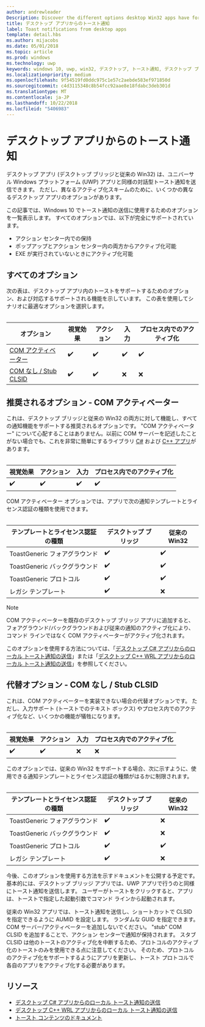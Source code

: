 ```yaml
---
author: andrewleader
Description: Discover the different options desktop Win32 apps have for sending toast notifications
title: デスクトップ アプリからのトースト通知
label: Toast notifications from desktop apps
template: detail.hbs
ms.author: mijacobs
ms.date: 05/01/2018
ms.topic: article
ms.prod: windows
ms.technology: uwp
keywords: windows 10, uwp, win32, デスクトップ, トースト通知, デスクトップ ブリッジ, トーストの送信のオプション, com サーバー, com アクティベーター, com, 偽の com, com なし, com なし, トーストの送信
ms.localizationpriority: medium
ms.openlocfilehash: 9f54519fd0ddc975c1e57c2aebde583ef971850d
ms.sourcegitcommit: c4d3115348c8b54fcc92aae8e18fdabc3deb301d
ms.translationtype: MT
ms.contentlocale: ja-JP
ms.lasthandoff: 10/22/2018
ms.locfileid: "5406983"
---
```

# <a name="toast-notifications-from-desktop-apps"></a>デスクトップ アプリからのトースト通知

デスクトップ アプリ (デスクトップ ブリッジと従来の Win32) は、ユニバーサル Windows プラットフォーム (UWP) アプリと同様の対話型トースト通知を送信できます。 ただし、異なるアクティブ化スキームのために、いくつかの異なるデスクトップ アプリのオプションがあります。

この記事では、Windows 10 でトースト通知の送信に使用するためのオプションを一覧表示します。 すべてのオプションでは、以下が完全にサポートされています。

* アクション センター内での保持
* ポップアップとアクション センター内の両方からアクティブ化可能
* EXE が実行されていないときにアクティブ化可能

## <a name="all-options"></a>すべてのオプション

次の表は、デスクトップ アプリ内のトーストをサポートするためのオプション、および対応するサポートされる機能を示しています。 この表を使用してシナリオに最適なオプションを選択します。<br/><br/>

| オプション | 視覚効果 | アクション | 入力 | プロセス内でのアクティブ化 |
| -- | -- | -- | -- | -- |
| [COM アクティベーター](#preferred-option---com-activator) | ✔️ | ✔️ | ✔️ | ✔️ |
| [COM なし / Stub CLSID](#alternative-option---no-com--stub-clsid) | ✔️ | ✔️ | ❌ | ❌ |


## <a name="preferred-option---com-activator"></a>推奨されるオプション - COM アクティベーター

これは、デスクトップ ブリッジと従来の Win32 の両方に対して機能し、すべての通知機能をサポートする推奨されるオプションです。 "COM アクティベーター" について心配することはありません。以前に COM サーバーを記述したことがない場合でも、これを非常に簡単にするライブラリ [C#](send-local-toast-desktop.md) および [C++ アプリ](send-local-toast-desktop-cpp-wrl.md)があります。<br/><br/>

| 視覚効果 | アクション | 入力 | プロセス内でのアクティブ化 |
| -- | -- | -- | -- |
| ✔️ | ✔️ | ✔️ | ✔️ |

COM アクティベーター オプションでは、アプリで次の通知テンプレートとライセンス認証の種類を使用できます。<br/><br/>

| テンプレートとライセンス認証の種類 | デスクトップ ブリッジ | 従来の Win32 |
| -- | -- | -- |
| ToastGeneric フォアグラウンド | ✔️ | ✔️ |
| ToastGeneric バックグラウンド | ✔️ | ✔️ |
| ToastGeneric プロトコル | ✔️ | ✔️ |
| レガシ テンプレート | ✔️ | ❌ |

> [!NOTE]
> COM アクティベーターを既存のデスクトップ ブリッジ アプリに追加すると、フォアグラウンド/バックグラウンドおよび従来の通知のアクティブ化により、コマンド ラインではなく COM アクティベーターがアクティブ化されます。

このオプションを使用する方法については、「[デスクトップ C# アプリからのローカル トースト通知の送信](send-local-toast-desktop.md)」または「[デスクトップ C++ WRL アプリからのローカル トースト通知の送信](send-local-toast-desktop-cpp-wrl.md)」を参照してください。


## <a name="alternative-option---no-com--stub-clsid"></a>代替オプション - COM なし / Stub CLSID

これは、COM アクティベーターを実装できない場合の代替オプションです。 ただし、入力サポート (トーストでのテキスト ボックス) やプロセス内でのアクティブ化など、いくつかの機能が犠牲になります。<br/><br/>

| 視覚効果 | アクション | 入力 | プロセス内でのアクティブ化 |
| -- | -- | -- | -- |
| ✔️ | ✔️ | ❌ | ❌ |

このオプションでは、従来の Win32 をサポートする場合、次に示すように、使用できる通知テンプレートとライセンス認証の種類がはるかに制限されます。<br/><br/>

| テンプレートとライセンス認証の種類 | デスクトップ ブリッジ | 従来の Win32 |
| -- | -- | -- |
| ToastGeneric フォアグラウンド | ✔️ | ❌ |
| ToastGeneric バックグラウンド | ✔️ | ❌ |
| ToastGeneric プロトコル | ✔️ | ✔️ |
| レガシ テンプレート | ✔️ | ❌ |

今後、このオプションを使用する方法を示すドキュメントを公開する予定です。 基本的には、デスクトップ ブリッジ アプリでは、UWP アプリで行うのと同様にトースト通知を送信します。 ユーザーがトーストをクリックすると、アプリは、トーストで指定した起動引数でコマンド ラインから起動されます。

従来の Win32 アプリでは、トースト通知を送信し、ショートカットで CLSID を指定できるように AUMID を設定します。 ランダムな GUID を指定できます。 COM サーバー/アクティベーターを追加しないでください。 "stub" COM CLSID を追加することで、アクション センターで通知が保持されます。 スタブ CLSID は他のトーストのアクティブ化を中断するため、プロトコルのアクティブ化のトーストのみを使用できる点に注意してください。 そのため、プロトコルのアクティブ化をサポートするようにアプリを更新し、トースト プロトコルで各自のアプリをアクティブ化する必要があります。


## <a name="resources"></a>リソース

* [デスクトップ C# アプリからのローカル トースト通知の送信](send-local-toast-desktop.md)
* [デスクトップ C++ WRL アプリからのローカル トースト通知の送信](send-local-toast-desktop-cpp-wrl.md)
* [トースト コンテンツのドキュメント](adaptive-interactive-toasts.md)
